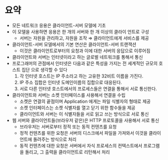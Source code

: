 # 요약

- 모든 네트워크 응용은 클라이언트-서버 모델에 기초
- 이 모델을 사용하면 응용은 한 개의 서버와 한 개 이상의 클라이 언트로 구성
    - 서버는 자원을 관리하고, 자원을 조작 ⇒ 클라이언트에게 서비스를 제공
- 클라이언트-서버 모델에서의 기본 연산은 클라이언트-서버 트랜잭션
    - 이것은 클라이언트로부터의 요청과 이에 대한 서버의 응답으로 이루어짐
- 클라이언트와 서버는 인터넷이라고 하는 글로벌 네트워크를 통해서 통신
- 프로그래머의 관점에서 인터넷은 다음과 같은 특성을 가지는 전 세계적인 규모의 호스트 집단 으로 생각할 수 있다
    1. 각 인터넷 호스트는 IP 주소라고 하는 고유한 32비트 이름을 가진다.
    2. IP 주소 집합은 인터넷 도메인이름의 집합으로 대응된다.
    3. 서로 다른 인터넷 호스트에서의 프로세스들은 연결을 통해서 서로 통신한다.
- 클라이언트와 서버는 소켓 인터페이스를 사용해서 연결을 수립
    - 소켓은 연결의 끝점이며 Application 에게는 파일 식별자의 형태로 제공
    - 소켓 인터페이스는 소켓 식별자를 열고 닫기 위한 함수들을 제공
    - 클라이언트와 서버는 이 식별자들을 서로 읽고 쓰는 방식으로 서로 통신
- 웹 서버와 클라이언트들(브라우저 같은)은 HTTP 프로토콜을 사용해서 서로 통신
    - 브라우저는 서버로부터 정적 또는 동적 컨텐츠를 요청
    - 정적 컨텐츠를 위한 요청은 서버의 디스크에서 파일을 가져와서 이것을 클라이언트에 돌려주는 방식으로 처리
    - 동적 컨텐츠에 대한 요청은 서버에서 자식 프로세스의 컨텍스트에서 프로그램을 돌리고, 그 출력을 클라이언트로 리턴해서 처리
